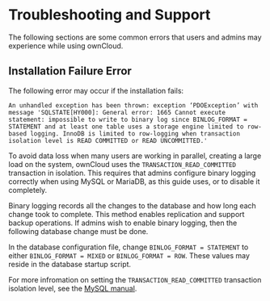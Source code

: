 # Troubleshooting and Support   

The following sections are some common errors that users and admins may experience while using ownCloud.

## Installation Failure Error

The following error may occur if the installation fails:

    An unhandled exception has been thrown: exception ‘PDOException’ with message 'SQLSTATE[HY000]: General error: 1665 Cannot execute statement: impossible to write to binary log since BINLOG_FORMAT = STATEMENT and at least one table uses a storage engine limited to row-based logging. InnoDB is limited to row-logging when transaction isolation level is READ COMMITTED or READ UNCOMMITTED.'

To avoid data loss when many users are working in parallel, creating a large load on the system, ownCloud uses the `TRANSACTION_READ_COMMITTED` transaction in isolation. This requires that admins configure binary logging correctly when using MySQL or MariaDB, as this guide uses, or to disable it completely.

Binary logging records all the changes to the database and how long each change took to complete. This method enables replication and support backup operations. If admins wish to enable binary logging, then the following database change must be done.

In the database configuration file, change `BINLOG_FORMAT = STATEMENT` to either `BINLOG_FORMAT = MIXED` or `BINLOG_FORMAT = ROW`. These values may reside in the database startup script.

For more infromation on setting the `TRANSACTION_READ_COMMITTED` transaction isolation level, see the [MySQL manual](https://dev.mysql.com/doc/refman/5.7/en/set-transaction.html).